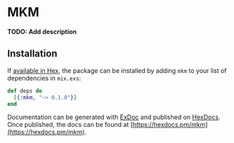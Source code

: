 # MKM

**TODO: Add description**

## Installation

If [available in Hex](https://hex.pm/docs/publish), the package can be installed
by adding `mkm` to your list of dependencies in `mix.exs`:

```elixir
def deps do
  [{:mkm, "~> 0.1.0"}]
end
```

Documentation can be generated with [ExDoc](https://github.com/elixir-lang/ex_doc)
and published on [HexDocs](https://hexdocs.pm). Once published, the docs can
be found at [https://hexdocs.pm/mkm](https://hexdocs.pm/mkm).

